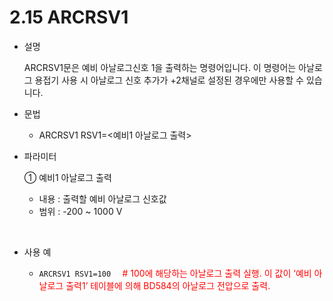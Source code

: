 ﻿# 2.15 ARCRSV1

- 설명 
  
    ARCRSV1문은 예비 아날로그신호 1을 출력하는 명령어입니다.
이 명령어는 아날로그 용접기 사용 시 아날로그 신호 추가가 +2채널로 설정된 경우에만 사용할 수 있습니다.


- 문법
  
    - ARCRSV1 RSV1=<예비1 아날로그 출력>

- 파라미터
  
   ① 예비1 아날로그 출력
     - 내용 : 출력할 예비 아날로그 신호값
     - 범위 : -200 ~ 1000 V
      
</br>  

- 사용 예
  
   - ```ARCRSV1 RSV1=100  ``` <span style="color: red"># 100에 해당하는 아날로그 출력 실행.
이 값이 ‘예비 아날로그 출력1’ 테이블에 의해
BD584의 아날로그 전압으로 출력. </span>


